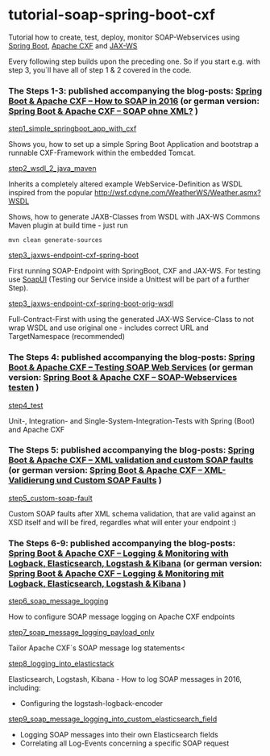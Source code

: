 # tutorial-soap-spring-boot-cxf
Tutorial how to create, test, deploy, monitor SOAP-Webservices using [Spring Boot](http://projects.spring.io/spring-boot/), [Apache CXF](https://cxf.apache.org/) and [JAX-WS](https://de.wikipedia.org/wiki/Java_API_for_XML_Web_Services)

Every following step builds upon the preceding one. So if you start e.g. with step 3, you´ll have all of step 1 & 2 covered in the code.

### The Steps 1-3: published accompanying the blog-posts: [Spring Boot & Apache CXF – How to SOAP in 2016](https://blog.codecentric.de/en/2016/02/spring-boot-apache-cxf/) (or german version: [Spring Boot & Apache CXF – SOAP ohne XML?](https://blog.codecentric.de/2016/02/spring-boot-apache-cxf/) )

[step1_simple_springboot_app_with_cxf](https://github.com/jonashackt/tutorial-soap-spring-boot-cxf/tree/master/step1_simple_springboot_app_with_cxf)

Shows you, how to set up a simple Spring Boot Application and bootstrap a runnable CXF-Framework within the embedded Tomcat.

[step2_wsdl_2_java_maven](https://github.com/jonashackt/tutorial-soap-spring-boot-cxf/tree/master/step2_wsdl_2_java_maven)

Inherits a completely altered example WebService-Definition as WSDL inspired from the popular http://wsf.cdyne.com/WeatherWS/Weather.asmx?WSDL

Shows, how to generate JAXB-Classes from WSDL with JAX-WS Commons Maven plugin at build time - just run
```
mvn clean generate-sources
```

[step3_jaxws-endpoint-cxf-spring-boot](https://github.com/jonashackt/tutorial-soap-spring-boot-cxf/tree/master/step3_jaxws-endpoint-cxf-spring-boot)

First running SOAP-Endpoint with SpringBoot, CXF and JAX-WS. For testing use [SoapUI](https://www.soapui.org/) (Testing our Service inside a Unittest will be part of a further Step).

[step3_jaxws-endpoint-cxf-spring-boot-orig-wsdl](https://github.com/jonashackt/tutorial-soap-spring-boot-cxf/tree/master/step3_jaxws-endpoint-cxf-spring-boot-orig-wsdl)

Full-Contract-First with using the generated JAX-WS Service-Class to not wrap WSDL and use original one - includes correct URL and TargetNamespace (recommended)

### The Steps 4: published accompanying the blog-posts: [Spring Boot & Apache CXF – Testing SOAP Web Services](https://blog.codecentric.de/en/2016/06/spring-boot-apache-cxf-testing-soap-webservices/) (or german version: [Spring Boot & Apache CXF – SOAP-Webservices testen](https://blog.codecentric.de/2016/06/spring-boot-apache-cxf-soap-webservices-testen/) )

[step4_test](https://github.com/jonashackt/tutorial-soap-spring-boot-cxf/tree/master/step4_test)

Unit-, Integration- and Single-System-Integration-Tests with Spring (Boot) and Apache CXF


### The Steps 5: published accompanying the blog-posts: [Spring Boot & Apache CXF – XML validation and custom SOAP faults](https://blog.codecentric.de/en/2016/06/spring-boot-apache-cxf-xml-validation-custom-soap-faults/) (or german version: [Spring Boot & Apache CXF – XML-Validierung und Custom SOAP Faults](https://blog.codecentric.de/2016/06/spring-boot-apache-cxf-xml-validierung-custom-soap-faults/) )

[step5_custom-soap-fault](https://github.com/jonashackt/tutorial-soap-spring-boot-cxf/tree/master/step5_custom-soap-fault)

Custom SOAP faults after XML schema validation, that are valid against an XSD itself and will be fired, regardles what will enter your endpoint :)

### The Steps 6-9: published accompanying the blog-posts: [Spring Boot & Apache CXF – Logging & Monitoring with Logback, Elasticsearch, Logstash & Kibana](https://blog.codecentric.de/en/2016/07/spring-boot-apache-cxf-logging-monitoring-logback-elasticsearch-logstash-kibana/) (or german version: [Spring Boot & Apache CXF – Logging & Monitoring mit Logback, Elasticsearch, Logstash & Kibana](https://blog.codecentric.de/2016/07/spring-boot-apache-cxf-logging-monitoring-logback-elasticsearch-logstash-kibana/) )

[step6_soap_message_logging](https://github.com/jonashackt/tutorial-soap-spring-boot-cxf/tree/master/step6_soap_message_logging)

How to configure SOAP message logging on Apache CXF endpoints


[step7_soap_message_logging_payload_only](https://github.com/jonashackt/tutorial-soap-spring-boot-cxf/tree/master/step7_soap_message_logging_payload_only)

Tailor Apache CXF´s SOAP message log statements<


[step8_logging_into_elasticstack](https://github.com/jonashackt/tutorial-soap-spring-boot-cxf/tree/master/step8_logging_into_elasticstack)

Elasticsearch, Logstash, Kibana - How to log SOAP messages in 2016, including:

* Configuring the logstash-logback-encoder

[step9_soap_message_logging_into_custom_elasticsearch_field](https://github.com/jonashackt/tutorial-soap-spring-boot-cxf/tree/master/step9_soap_message_logging_into_custom_elasticsearch_field)

* Logging SOAP messages into their own Elasticsearch fields
* Correlating all Log-Events concerning a specific SOAP request